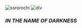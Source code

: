 
![ssrorochi](https://media.discordapp.net/attachments/1043783610467102785/1310796271866351646/00003932.png?ex=674685a8&is=67453428&hm=98a463ef332f72401a5d179e649ad014c8d9661e12b32ac4962f78ffa9153bb1&)
![div](https://64.media.tumblr.com/b4b8f32bb8200e75efa496f64103f15b/227da40456c2f797-42/s2048x3072/06f49242cba9c157041ceebd5d9eb3619e082ba3.pnj)

###      *IN THE NAME OF DARKNESS* 
